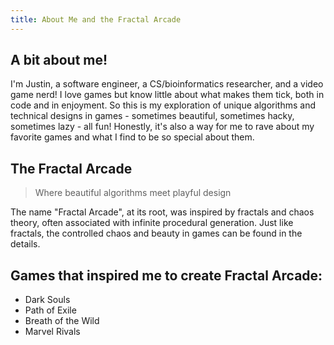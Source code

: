 ```yaml
---
title: About Me and the Fractal Arcade
---
```


## A bit about me!

I'm Justin, a software engineer, a CS/bioinformatics researcher, and a video game nerd! I love games but know little about what makes them tick, both in code and in enjoyment. So this is my exploration of unique algorithms and technical designs in games - sometimes beautiful, sometimes hacky, sometimes lazy - all fun! Honestly, it's also a way for me to rave about my favorite games and what I find to be so special about them.

## The Fractal Arcade

> Where beautiful algorithms meet playful design

The name "Fractal Arcade", at its root, was inspired by fractals and chaos theory, often associated with infinite procedural generation. Just like fractals, the controlled chaos and beauty in games can be found in the details.


## Games that inspired me to create Fractal Arcade:
- Dark Souls
- Path of Exile
- Breath of the Wild
- Marvel Rivals